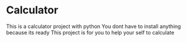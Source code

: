 # Calculator

This is a calculator project with python
You dont have to install anything because its ready
This project is for you to help your self to calculate
